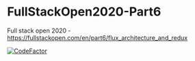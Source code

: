 # FullStackOpen2020-Part6
Full stack open 2020 - https://fullstackopen.com/en/part6/flux_architecture_and_redux

[![CodeFactor](https://www.codefactor.io/repository/github/yasiradn/fullstackopen2020-part6/badge)](https://www.codefactor.io/repository/github/yasiradn/fullstackopen2020-part6)
